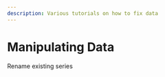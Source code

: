 ```yaml
---
description: Various tutorials on how to fix data
---
```


# Manipulating Data

Rename existing series
